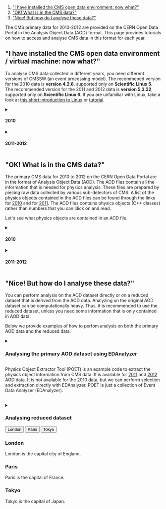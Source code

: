1. ["I have installed the CMS open data environment: now what?"](#vm)
2. ["OK! What is in the CMS data?"](#data)
3. ["Nice! But how do I analyse these data?"](#nice)

The CMS primary data for 2010-2012 are provided on the CERN Open Data Portal in the Analysis Object Data (AOD) format. This page provides tutorials on how to access and analyse CMS data in this format for each year.

## <a name="vm">"I have installed the CMS open data environment / virtual machine: now what?" </a>

To analyse CMS data collected in different years, you need different versions of CMSSW (an event processing model). The recommened version for the 2010 data is <b>version 4.2.8</b>, supported only on <b>Scientific Linux 5</b>. The recommended version for the 2011 and 2012 data is <b>version 5.3.32</b>, supported only on <b>Scientific Linux 6</b>. If you are unfamiliar with Linux, take a look at <a href="https://twiki.cern.ch/twiki/bin/view/CMSPublic/WorkBookBasicLinux">this short introduction to Linux</a> or <a href="https://swcarpentry.github.io/shell-novice/">tutorial</a>.

<details>
<summary><h4>2010</h4></summary>
  
  <header>
    <h3>Using virtual machine</h3>
  </header>

<p>
Once you have installed the <a href="/docs/cms-virtual-machine-2010"> CMS-specific CERN Virtual Machine </a>, you need to open a terminal. In the "CMS-OpenData-1.1.2" VM, always use the "CMS shell" terminal available from the "CMS Shell" icon on the desktop (only if using the VM version "CMS-OpenData-1.0.0-rc7". Open a terminal with the X terminal emulator from an icon bottom-left of the VM screen). Execute the following command in the terminal if you haven't done so yet. It downloads for you the correct version of CMSSW:

```shell
$ cmsrel CMSSW_4_2_8
```
</p>

<p>
Then, make sure that you are always in the <b>CMSSW_4_2_8/src/</b> directory and that the CMS analysis environment is properly setup by entering the following commands in the terminal (you must do so every time you boot the VM before you can proceed):

```shell
$ cd CMSSW_4_2_8/src/
$ cmsenv
```
</p>

<header>
  <h3>Using Docker container</h3>
</header>

<p>
If you do not want to work on a virtual machine, you can try to to analyse CMS data in a Docker container, following the <a href="/docs/cms-guide-docker">instruction</a>.
</p>
<br>
</details>


<details>
<summary><h4>2011-2012</h4></summary>
<br>

<header>
  <h3>Using virtual machine</h3>
</header>

<p>
Once you have installed the <a href="/docs/cms-guide-docker">CMS open data container</a> or the <a href="/docs/cms-virtual-machine-2011">CMS-specific CERN Virtual Machine</a>, you need to open a terminal. If you are using the VM, always use the "CMS shell" terminal for all CMSSW-specific commands. It is available from the "CMS Shell" icon on the desktop. In the VM "CMS Shell", execute the following command in the terminal if you haven't done so yet. It downloads for you the correct version of CMSSW:

```shell
$ cmsrel CMSSW_5_3_32
```
</p>

<p>
Note that if you get a warning message about the current OS not being slc6, you are using a wrong terminal ("Outer Shell") which is CERN CentOS 7 (cc7). Open a "CMS Shell" terminal as explained above and execute the cmsrel command there.
</p>

<p>
In the VM, the CMS analysis environment needs to be properly setup by entering the following commands in the terminal (you must do so every time you boot the VM before you can proceed):

```shell
$ cd CMSSW_5_3_32/src/
$ cmsenv # do not execute this command if you are working in the container
```
</p>

<p>
Make sure that you are always in the <b>CMSSW_5_3_32/src/</b> directory, both in the CMS open data container and in the VM (and in the "CMS Shell" terminal in VM).
</p>

<header>
  <h3>Using Docker container</h3>
</header>

<p>
If you do not want to work on a virtual machine, you can try to to analyse CMS data in a Docker container, following the <a href="/docs/cms-guide-docker">instruction</a>.
</p>
<br>
</details>

## <a name="data"> "OK! What is in the CMS data?" </a>

<p>
The primary CMS data for 2010 to 2012 on the CERN Open Data Portal are in the format of Analysis Object Data (AOD). The AOD files contain all the information that is needed for physics analysis. These files are prepared by piecing raw data collected by various sub-detectors of CMS. A list of the physics objects contained in the AOD files can be found through the links for <a href="/docs/cms-physics-objects-2010">2010</a> and for <a href="/docs/cms-physics-objects-2011">2011</a>. The AOD files contains physics objects (C++ classes) rather than numbers that you can click on and read.
</p>

<p>
Let's see what physics objects are contained in an AOD file.
</p>

<details>
<summary><h4>2010<h4></summary>

        <p>
        Make sure that you are in the <b>CMSSW_4_2_8/src/</b> folder (and in the "CMS Shell" terminal, if using the "CMS-OpenData-1.1.2" VM). Also make sure that you have executed the <code>cmsenv</code> command in your terminal to launch the CMS analysis environment.
        </p>
        
        <p>
        Select a dataset, for example, the <a href="/record/24404">Mu primary dataset</a> from Run2010B. Click the "Download" tab at the bottom of the page to see a list of files contained in this dataset. You can select a file from the list and print out its contents with:
        
        ```shell
        $ edmDumpEventContent root://eospublic.cern.ch//eos/opendata/cms/Run2010B/Mu/AOD/Apr21ReReco-v1/0000/00459D48-EB70-E011-AF09-90E6BA19A252.root
        ```
        </p>
        
        <p>
        The ouput is a list of objects that the file contains, such as
                
        ```shell
            Type                                  Module                      Label             Process
            ----------------------------------------------------------------------------------------------
            edm::TriggerResults                   "TriggerResults"            ""                "HLT"
            trigger::TriggerEvent                 "hltTriggerSummaryAOD"      ""                "HLT"
            [...]
            vector<reco::GsfElectron>             "gsfElectrons"              ""                "RECO"
            [...]
            vector<reco::Muon>                    "muons"                     ""                "RECO"
            [...]
        ```
        </p>
        <p>
        Documentation of the objects of main interest to physics analysis is available in <a href="https://cms-opendata-guide.web.cern.ch/analysis/selection/objects/objects/">the CMS Open Data guide</a>. The objects are implemented as C++ classes in the CMS software package <a href="https://github.com/cms-sw/cmssw">CMSSW</a>, and detailed reference documentation of all classes is available in <a href="https://cmsdoxygen.web.cern.ch/cmsdoxygen/CMSSW_4_2_8/doc/html/annotated.html">the class list of the CMSSW reference manual</a>. To see the properties of electrons, you would navigate to the <a href="https://cmsdoxygen.web.cern.ch/cmsdoxygen/CMSSW_4_2_8/doc/html/d1/d57/namespacereco.html">namespace "reco"</a> and find the entry for <code>GsfElectron</code>. The <a href="https://cmsdoxygen.web.cern.ch/cmsdoxygen/CMSSW_4_2_8/doc/html/d0/d6d/classreco_1_1GsfElectron.html">reco::GsfElectron Class Reference</a> lists all member functions through which the different properties of a reconstructed electron can be accessed. Note that many of the basic properties are "inherited" from the parent classes and are listed separately under "Public Member Functions inherited from ... ". You can find more information about each object in the CMS Open Data guide (e.g. <a href="https://cms-opendata-guide.web.cern.ch/analysis/selection/objects/electrons/">electrons</a>).
        </p><br>
</details>

<details>
<summary><h4>2011-2012</h4></summary>
        <p>
        Make sure that you are in the <b>CMSSW_5_3_32/src/</b> folder (and, in VM, you have executed the <code>cmsenv</code> command in your terminal).
        </p>
        <p>
        Select a dataset, for example, the <a href="/record/24404">ElectronHad dataset</a> from Run2012A. Click the "Download" tab at the bottom of the page to see a list of files contained in this dataset. You can select a file from the list and print out its contents with:
        
        ```shell
        $ edmDumpEventContent root://eospublic.cern.ch//eos/opendata/cms/Run2012A/ElectronHad/AOD/22Jan2013-v1/20000/FEE9E03A-F581-E211-8758-002618943901.root
        ```
        </p>
        
        <p>
        The ouput is a list of objects that the file contains, such as
        
        ```shell
            Type                                  Module                      Label             Process
            ----------------------------------------------------------------------------------------------
            edm::TriggerResults                   "TriggerResults"            ""                "HLT"
            trigger::TriggerEvent                 "hltTriggerSummaryAOD"      ""                "HLT"
            [...]
            vector<reco::GsfElectron>             "gsfElectrons"              ""                "RECO"
            [...]
            vector<reco::Muon>                    "muons"                     ""                "RECO"
            [...]
        ```
        </p>
        
        <p>
        Documentation of the objects of main interest to physics analysis is available in <a href="https://cms-opendata-guide.web.cern.ch/analysis/selection/objects/objects/">the CMS Open Data guide</a>. The objects are implemented as C++ classes in the CMS software package <a href="https://github.com/cms-sw/cmssw">CMSSW</a>, and detailed reference documentation of all classes is available in <a href="https://cmsdoxygen.web.cern.ch/cmsdoxygen/CMSSW_5_3_30/doc/html/annotated.html">the class list of the CMSSW reference manual</a>. To see the properties of electrons, you would navigate to the <a href="https://cmsdoxygen.web.cern.ch/cmsdoxygen/CMSSW_5_3_30/doc/html/d1/d57/namespacereco.html">namespace "reco"</a> and find the entry for <code>GsfElectron</code>. The <a href="https://cmsdoxygen.web.cern.ch/cmsdoxygen/CMSSW_5_3_30/doc/html/d0/d6d/classreco_1_1GsfElectron.html">reco::GsfElectron Class Reference</a> lists all member functions through which the different properties of a reconstructed electron can be accessed. Note that many of the basic properties are "inherited" from the parent classes and are listed separately under "Public Member Functions inherited from ... ". You can find more information about each object in the CMS Open Data guide (e.g. <a href="https://cms-opendata-guide.web.cern.ch/analysis/selection/objects/electrons/">electrons</a>).
        </p><br>
</details>


## <a name="nice">"Nice! But how do I analyse these data?"</a>

<p>
        You can perform analysis on the AOD dataset directly or on a reduced dataset that is derived from the AOD data. Analyzing on the original AOD dataset can be computationally heavy. Thus, it is recommended to use the reduced dataset, unless you need some information that is only contained in AOD data. 
</p>

<p>
        Below we provide examples of how to perfom analysis on both the primary AOD data and the reduced data. 
</p>

<details>
<summary><a name="EDAnalyzer"><h3>Analysing the primary AOD dataset using EDAnalyzer</h3></a></summary>

<p>
As mentioned above, you typically do not perform an analysis directly on the AOD files. However, there might be cases where only the AOD files contain some of the information you need. The objects contained in the AOD files can be accessed through a software module, which can be built with a helper script (EDAnalyzer) available in the CMS open data environment. Here we provide a simple example on how to use EDAnalyzer. 
</p>

<p>
In CMS environment (after running <code>cmsenv</code> in <a href="#vm">the first section</a>), do the following:

```shell
$ mkdir Demo
$ cd Demo
$ mkedanlzr DemoAnalyzer
$ cd DemoAnalyzer
```
</p>

<p>
This will create several template files in the new DemoAnalyzer directory. For more information about CMSSW analyzer modules, have a look in <a href="https://cms-opendata-guide.web.cern.ch/cmssw/cmsswanalyzers/">the CMS open data guide</a>.
</p>

<p>
Compile the code with:

```shell
$ scram b
```
</p>

<p>
You can ignore the message

```
    ****WARNING: No need to export library once you have declared your library as plugin.
            Please cleanup src/Demo/DemoAnalyzer/BuildFile by removing the <export></export> section.
```

or take action and remove the indicated section from <code>BuildFile.xml</code>.
</p>

<p>
Change the file name in the configuration file <code>demoanalyzer_cfg.py</code> in the DemoAnalyzer directory. Take the <a href="/record/14">Mu primary dataset</a> from Run2010B (<a href="/record/24460">SingleMu dataset</a> from Run2012D) as an example. Replace <code>file:myfile.root</code> with <code>file:myfile.root</code> with <code>root://eospublic.cern.ch//eos/opendata/cms/Run2010B/Mu/AOD/Apr21ReReco-v1/0000/00459D48-EB70-E011-AF09-90E6BA19A252.root</code (<code>root://eospublic.cern.ch//eos/opendata/cms/Run2012D/SingleMu/AOD/22Jan2013-v1/10000/0015EC7D-EAA7-E211-A9B9-E0CB4E5536A7.root</code>). 
</p>

<p>
Change the max number of events to 10 (i.e change -1 to 10 in <code>process.maxEvents = cms.untracked.PSet( input = cms.untracked.int32(-1)</code>).
</p>

<p>
Run the code with:

```shell
$ cmsRun demoanalyzer_cfg.py
```
</p>

<p>
You will get an output like:

```
    221119 18:53:23 1032 Xrd: XrdClientConn: Error resolving this host's domain name.
    221119 18:53:23 1032 secgsi_InitProxy: cannot access private key file: /home/cmsusr/.globus/userkey.pem
    221119 18:53:23 1032 Xrd: CheckErrorStatus: Server [eospublic.cern.ch] declared: (error code: 3005)
    19-Nov-2022 18:53:23 CET  Initiating request to open file root://eospublic.cern.ch//eos/opendata/cms/Run2012D/SingleMu/AOD/22Jan2013-v1/10000/0015EC7D-EAA7-E211-A9B9-E0CB4E5536A7.root
    19-Nov-2022 18:53:26 CET  Successfully opened file root://eospublic.cern.ch//eos/opendata/cms/Run2012D/SingleMu/AOD/22Jan2013-v1/10000/0015EC7D-EAA7-E211-A9B9-E0CB4E5536A7.root
    Begin processing the 1st record. Run 206401, Event 240060474, LumiSection 178 at 19-Nov-2022 18:54:37.199 CET
    Begin processing the 2nd record. Run 206401, Event 240069594, LumiSection 178 at 19-Nov-2022 18:54:37.227 CET
    Begin processing the 3rd record. Run 206401, Event 240049754, LumiSection 178 at 19-Nov-2022 18:54:37.228 CET
    Begin processing the 4th record. Run 206401, Event 240115594, LumiSection 178 at 19-Nov-2022 18:54:37.228 CET
    Begin processing the 5th record. Run 206401, Event 240154770, LumiSection 178 at 19-Nov-2022 18:54:37.229 CET
    Begin processing the 6th record. Run 206401, Event 240103386, LumiSection 178 at 19-Nov-2022 18:54:37.229 CET
    Begin processing the 7th record. Run 206401, Event 240173338, LumiSection 178 at 19-Nov-2022 18:54:37.230 CET
    Begin processing the 8th record. Run 206401, Event 240127898, LumiSection 178 at 19-Nov-2022 18:54:37.230 CET
    Begin processing the 9th record. Run 206401, Event 240103970, LumiSection 178 at 19-Nov-2022 18:54:37.231 CET
    Begin processing the 10th record. Run 206401, Event 240129066, LumiSection 178 at 19-Nov-2022 18:54:37.231 CET
    19-Nov-2022 18:54:37 CET  Closed file root://eospublic.cern.ch//eos/opendata/cms/Run2012D/SingleMu/AOD/22Jan2013-v1/10000/0015EC7D-EAA7-E211-A9B9-E0CB4E5536A7.root

    =============================================

    MessageLogger Summary

    type     category        sev    module        subroutine        count    total
    ---- -------------------- -- ---------------- ----------------  -----    -----
        1 fileAction           -s file_close                             1        1
        2 fileAction           -s file_open                              2        2

    type    category    Examples: run/evt        run/evt          run/evt
    ---- -------------------- ---------------- ---------------- ----------------
        1 fileAction           PostEndRun
        2 fileAction           pre-events       pre-events

    Severity    # Occurrences   Total Occurrences
    --------    -------------   -----------------
    System                  3                   3
```
</p>

<p>
This is a simple loop over the first 10 events in the file. To access the physics object information, for example, of muons, add the following lines in <code>src/DemoAnalyzer.cc</code> (the lines before and after of the lines to be added are also shown):

```shell
[...]
#include "FWCore/ParameterSet/interface/ParameterSet.h"

//classes to extract Muon information
#include "DataFormats/MuonReco/interface/Muon.h"
#include "DataFormats/MuonReco/interface/MuonFwd.h"
#include<vector>
//
// class declaration
[...]

      // ----------member data ---------------------------
      std::vector<float> muon_e; //energy values for muons in the event
};
[...]
   using namespace edm;

    //clean the container
    muon_e.clear();

    //define the handler and get by label
    Handle<reco::MuonCollection> mymuons;
    iEvent.getByLabel("muons", mymuons);

    //if collection is valid, loop over muons in event
    if(mymuons.isValid()){
        for (reco::MuonCollection::const_iterator itmuon=mymuons->begin(); itmuon!=mymuons->end(); ++itmuon){
            muon_e.push_back(itmuon->energy());
        }
    }

    //print the vector
    for(unsigned int i=0; i < muon_e.size(); i++){
        std::cout <<"Muon # "<<i<<" with E = "<<muon_e.at(i)<<" GeV."<<std::endl;
    }

#ifdef THIS_IS_AN_EVENT_EXAMPLE
[...]
```


Modify the <code>BuildFile.xml</code> to include <code>DataFormats/MuonReco</code> dependencies so that it becomes:

```shell
<use name="FWCore/Framework"/>
<use name="FWCore/PluginManager"/>
<use name="DataFormats/MuonReco"/>
<use name="FWCore/ParameterSet"/>
<flags EDM_PLUGIN="1"/>
```
</p>

<p>
Compile and run again with:

```shell
$ scram b
$ cmsRun demoanalyzer_cfg.py
```
</p>

<p>
The output gives the energy of muons in these events:

```
    19-Nov-2022 19:53:08 CET  Initiating request to open file root://eospublic.cern.ch//eos/opendata/cms/Run2012D/SingleMu/AOD/22Jan2013-v1/10000/0015EC7D-EAA7-E211-A9B9-E0CB4E5536A7.root
    19-Nov-2022 19:53:10 CET  Successfully opened file root://eospublic.cern.ch//eos/opendata/cms/Run2012D/SingleMu/AOD/22Jan2013-v1/10000/0015EC7D-EAA7-E211-A9B9-E0CB4E5536A7.root
    Begin processing the 1st record. Run 206401, Event 240060474, LumiSection 178 at 19-Nov-2022 19:53:50.971 CET
    Muon # 0 with E = 31.2151 GeV.
    Begin processing the 2nd record. Run 206401, Event 240069594, LumiSection 178 at 19-Nov-2022 19:53:51.000 CET
    Muon # 0 with E = 62.6309 GeV.
    Begin processing the 3rd record. Run 206401, Event 240049754, LumiSection 178 at 19-Nov-2022 19:53:51.001 CET
    Muon # 0 with E = 71.6465 GeV.
    Muon # 1 with E = 3.99535 GeV.
    Begin processing the 4th record. Run 206401, Event 240115594, LumiSection 178 at 19-Nov-2022 19:53:51.001 CET
    Muon # 0 with E = 137.55 GeV.
    Muon # 1 with E = 2.70864 GeV.
    Muon # 2 with E = 4.33524 GeV.
    Begin processing the 5th record. Run 206401, Event 240154770, LumiSection 178 at 19-Nov-2022 19:53:51.002 CET
    Muon # 0 with E = 87.9848 GeV.
    Muon # 1 with E = 4.34456 GeV.
    Begin processing the 6th record. Run 206401, Event 240103386, LumiSection 178 at 19-Nov-2022 19:53:51.002 CET
    Muon # 0 with E = 30.2197 GeV.
    Muon # 1 with E = 11.064 GeV.
    Muon # 2 with E = 10.8193 GeV.
    Begin processing the 7th record. Run 206401, Event 240173338, LumiSection 178 at 19-Nov-2022 19:53:51.003 CET
    Muon # 0 with E = 6.84971 GeV.
    Muon # 1 with E = 12.0909 GeV.
    Muon # 2 with E = 3.20224 GeV.
    Muon # 3 with E = 7.04104 GeV.
    Muon # 4 with E = 7.90646 GeV.
    Muon # 5 with E = 6.20379 GeV.
    Begin processing the 8th record. Run 206401, Event 240127898, LumiSection 178 at 19-Nov-2022 19:53:51.003 CET
    Muon # 0 with E = 42.8793 GeV.
    Muon # 1 with E = 3.31122 GeV.
    Muon # 2 with E = 3.85927 GeV.
    Muon # 3 with E = 3.0424 GeV.
    Begin processing the 9th record. Run 206401, Event 240103970, LumiSection 178 at 19-Nov-2022 19:53:51.003 CET
    Muon # 0 with E = 55.7221 GeV.
    Muon # 1 with E = 2.80195 GeV.
    Begin processing the 10th record. Run 206401, Event 240129066, LumiSection 178 at 19-Nov-2022 19:53:51.004 CET
    Muon # 0 with E = 33.7197 GeV.
    Muon # 1 with E = 4.90223 GeV.
    Muon # 2 with E = 5.61441 GeV.
    19-Nov-2022 19:53:51 CET  Closed file root://eospublic.cern.ch//eos/opendata/cms/Run2012D/SingleMu/AOD/22Jan2013-v1/10000/0015EC7D-EAA7-E211-A9B9-E0CB4E5536A7.root
```
</p>

<p>
<strong>NOTE</strong>: To analyse the full event content, the analysis job needs access to the "condition data", such as the jet-energy corrections. To see how the connection to the condition database is established, you can check the <a href="/docs/cms-guide-for-condition-database">Guide to the CMS condition database</a>. For simpler analyses, like the example above, where we use only physics objects needing no further data for corrections, you do not need to connect to the condition database.
</p>

<p>
For detailed examples on applying selections and analyzing the full event content of AOD files through EDAnalyzer, refer to <a href="/record/560">this CMS analysis example for 2010 data</a> and <a href="/record/5500">this CMS analysis example for 2011-2012 data</a>. Take a look at the scripts to learn how selections and extractions are done. 
</p><br>

</details>


<p>
        Physics Object Extractor Tool (POET) is an example code to extract the physics object information from CMS data. It is available for <a href="https://github.com/cms-opendata-analyses/PhysObjectExtractorTool/tree/2011">2011</a> and <a href="https://github.com/cms-opendata-analyses/PhysObjectExtractorTool/tree/2012">2012</a> AOD data. It is not available for the 2010 data, but we can perform selection and extraction directly with EDAnalyzer. POET is just a collection of Event Data Analyzer (EDAnalyzer). 
</p><br>

<details>
<summary><h3> Analysing reduced dataset </h3></summary>
  
  <p>
  AOD data can be reduced to NanoAOD-like data formats, which hold tuples instead of C++ class and thus can be read directly through ROOT. One useful otpion of analyzing the reduced dataset is using <b>NanoAODRun1</b> data, which is available for all Run1 data (2010-2012) on Open Data Portal. The <a href="https://github.com/cms-opendata-analyses/NanoAODRun1ProducerTool">production code</a> is available but not intended to be used by non-expert users. Users who wish to produce reduced dataset by themselves should refer to the other option -- <a href="https://github.com/cms-opendata-analyses/PhysObjectExtractorTool"><b>Physics Object Extractor Tool (POET)</b></a>, which extracts information of different physics objects into a ROOT file and produces NanoAOD-like tuples from AOD files. It is in essence a collection of EDAnalyzer that we saw in the <a href="#EDAnalyzer">previous subsection</a>. Note that POET is only avaialble for 2011 and 2012 data. Users should refer back to the <a href="#EDAnalyzer">EDAnalyzer</a>, if they need more information from the 2010 data than what is already in NanoAODRun1. Examples on how to use NanoAODRun1 and POET are provided respectively. 
  </p><br>
  
  <details>
  <summary><h4>Reduce the AOD files to NanoAODRun1 tuples</h4></summary>
    
  <p>
  The NanoAODRun1 format is a NanoAOD-like ntuple format for CMS Run 1 data, readable with bare ROOT or other ROOT-compatible software. It contains the per-event information that is needed in most generic analyses. The goal is that about 50% of all publishable Open Data analyses can be performed using this simplified and easy-to-access data format without compromise of the quality of the scientific result. 
  </p>

  <p>
  Note that NanoAODRun1 dfata format should not be confused with another NanoAOD-like <a href="/record/12353">reduced format created for educational purposes rather than for analysis purposes</a>, which is sometimes also referred to as "NanoAOD" in the Open Data context.
  </p>
  
  <p>
    Here we provide examples on how to use NanoAODRun1 data to reproduce published results. The setup and usage of NanoAODRun1 are the same for all years (2010-2012).
  </p>

  <details>
  <summary><b>Plot histogram with standard ROOT macro in C++</b></summary>

  In this example, we are rerpoducing the plot of invariant mass spectrum of dimuons in a <a href="https://inspirehep.net/literature/1118729">CMS paper</a> that uses the 2010 muon data. 

  The only thing we need to do is to write a C++ script and run it with ROOT.

  Create a C++ script with the name "MuHistos_eospublic.cxx":
  ```shell
  touch MuHistos_eospublic.cxx
  ```

  Copy and paste the code to the script:
  <pre>
    <code>
      {
      // the opening parenthesis is important!
      // the following code can also be typed by hand on the root command line 
      // (or copy-pasted into it one by one or in blocks).
      // To run it as a script, start interactive root and type .x Dimuon2011_public.C
      // (takes about 10 minutes locally from interactive DESY workgroup server)
      // if access to eospublic doesn't work, try 
      // source /cvmfs/sft.cern.ch/lcg/views/LCG_98/x86_64-centos7-gcc8-opt/setup.sh
      //
      // enable implicit multithreading
      //ROOT::EnableImplicitMT();
      //
      // chain t1 is 2011 DoubleMu Run A in NanoAODRun1 format
      TChain *t1 = new TChain("Events");
      t1->Add("root://eospublic.cern.ch//eos/opendata/cms/derived-data/NanoAODRun1/01-Jul-22/Run2011A_DoubleMu_merged.root");
      //
      // define a canvas with log y scale
      TCanvas *c1=new TCanvas("c1","c1",1);
      c1->SetLogy();                                                // set log scale
      gStyle->SetOptStat(0);                                        // remove box
      
      // book the histogram
      TH1D *h_dimulog = new TH1D("h_dimulog", "h_dimulog", 620,-0.4, 2.7);
      gROOT->cd();
      cout << "high pt dimuon" << endl;
      // fill the histogram from the ntuple ("high pt" = 13/8 or larger, see threshold "bump")
      // the factor in the second argument acts as a weight
      t1->Draw("log10(Dimu_mass)>>h_dimulog","2./log(10.)/Dimu_mass*(run<170000 && Trig_DoubleMuThresh>12 && Dimu_charge==0 && Muon_pt[Dimu_t1muIdx]>6. && Muon_pt[Dimu_t2muIdx]>6. && Muon_mediumId[Dimu_t1muIdx] && Muon_mediumId[Dimu_t2muIdx])");
      // clone the histogram and set to no directory such that it does not get deleted
      TH1D *h_dimulog1 = (TH1D*)h_dimulog->Clone(); 
      h_dimulog1->SetDirectory(0);
      //
      // chain t2 is 2011 MuOnia Run A in NanoAODRun1 format
      TChain *t2 = new TChain("Events");
      t2->Add("root://eospublic.cern.ch//eos/opendata/cms/derived-data/NanoAODRun1/01-Jul-22/Run2011A_MuOnia_merged.root");
      //
      // explicit rebooking is necessary for name labels to be picked up by Draw
      TH1D *h_dimulog2 = new TH1D("h_dimulog2", "h_dimulog2", 620,-0.4, 2.7);
      TH1D *h_dimulog4 = new TH1D("h_dimulog4", "h_dimulog4", 620,-0.4, 2.7);
      TH1D *h_dimulog6 = new TH1D("h_dimulog6", "h_dimulog6", 620,-0.4, 2.7);
      TH1D *h_dimulog7 = new TH1D("h_dimulog7", "h_dimulog7", 620,-0.4, 2.7);
      TH1D *h_dimulog8 = new TH1D("h_dimulog8", "h_dimulog8", 620,-0.4, 2.7);
      TH1D *h_dimulog12 = new TH1D("h_dimulog12", "h_dimulog12", 620,-0.4, 2.7);
      TH1D *h_dimulog3 = (TH1D*)h_dimulog2->Clone(); 
      TH1D *h_dimulog5 = (TH1D*)h_dimulog4->Clone(); 
      TH1D *h_dimulog9 = (TH1D*)h_dimulog4->Clone(); 
      TH1D *h_dimulog10 = (TH1D*)h_dimulog4->Clone(); 
      TH1D *h_dimulog11 = (TH1D*)h_dimulog4->Clone(); 
      TH1D *h_dimulog13 = (TH1D*)h_dimulog4->Clone(); 
      cout << "all MuOnia" << endl;
      // all except displaced, trimuon, and 0 threshold triggers (and events already treated from DoubleMuon)
      t2->Draw("log10(Dimu_mass)>>h_dimulog4","2./log(10.)/Dimu_mass*(run<170000 && !(Alsoon_DoubleMu && Trig_DoubleMuThresh>12) && Trig_JpsiThresh !=0 && (!HLT_DoubleMu4_LowMass_Displaced && !HLT_DoubleMu4p5_LowMass_Displaced && !HLT_DoubleMu5_LowMass_Displaced && !HLT_Dimuon6p5_LowMass_Displaced && !HLT_Dimuon7_LowMass_Displaced) && (!HLT_DoubleMu4_Jpsi_Displaced && !HLT_DoubleMu5_Jpsi_Displaced && !HLT_Dimuon6p5_Jpsi_Displaced && !HLT_Dimuon7_Jpsi_Displaced) && !HLT_Mu5_L2Mu2 && Dimu_mass>2. && Dimu_charge==0 && Muon_pt[Dimu_t1muIdx]>3. && Muon_pt[Dimu_t2muIdx]>3. && Muon_mediumId[Dimu_t1muIdx] && Muon_mediumId[Dimu_t2muIdx])");
      // early 2011A Quarkonium trigger only
      cout << "Quarkonium/Low pT dimuon only" << endl;
      // was cut offline at m>2
      t2->Draw("log10(Dimu_mass)>>h_dimulog2","2./log(10.)/Dimu_mass*(run<170000 && !(Alsoon_DoubleMu && Trig_DoubleMuThresh>12) && HLT_DoubleMu3_Quarkonium && Dimu_mass>2. && Dimu_charge==0 && Muon_pt[Dimu_t1muIdx]>2. && Muon_pt[Dimu_t2muIdx]>2. && Muon_mediumId[Dimu_t1muIdx] && Muon_mediumId[Dimu_t2muIdx])");
      // early quarkonium and Upsilon
      cout << "Quarkonium and Upsilon" << endl;
      // to take care of the tails, Upsilon should have cuts 7<m<14
      t2->Draw("log10(Dimu_mass)>>h_dimulog6","2./log(10.)/Dimu_mass*(run<170000 && !(Alsoon_DoubleMu && Trig_DoubleMuThresh>12) && (HLT_DoubleMu3_Quarkonium || ((HLT_Dimuon0_Upsilon || HLT_Dimuon0_Barrel_Upsilon || HLT_DoubleMu3_Upsilon || HLT_Dimuon5_Upsilon_Barrel || HLT_Dimuon7_Upsilon_Barrel) && Dimu_mass>7. && Dimu_mass<14.)) && Dimu_mass>2. && Dimu_charge==0 && Muon_pt[Dimu_t1muIdx]>2. && Muon_pt[Dimu_t2muIdx]>2. && Muon_mediumId[Dimu_t1muIdx] && Muon_mediumId[Dimu_t2muIdx])");
      // early quarkonium and B0
      cout << "Quarkonium and B0" << endl;
      // to take care of the tails, B0 should have cuts 4<m<7
       t2->Draw("log10(Dimu_mass)>>h_dimulog7","2./log(10.)/Dimu_mass*(run<170000 && !(Alsoon_DoubleMu && Trig_DoubleMuThresh>12) && ((HLT_DoubleMu3_Quarkonium && Muon_pt[Dimu_t1muIdx]>2. && Muon_pt[Dimu_t2muIdx]>2.) || ((HLT_Dimuon6_Bs || HLT_Dimuon4_Bs_Barrel || HLT_DoubleMu4_Dimuon6_Bs || HLT_DoubleMu4_Dimuon4_Bs_Barrel || HLT_DoubleMu3_Bs || HLT_DoubleMu2_Bs) && Dimu_mass>4. && Dimu_mass<7.)) && Dimu_mass>2. && Dimu_charge==0 && Muon_pt[Dimu_t1muIdx]>2. && Muon_pt[Dimu_t2muIdx]>2. && Muon_mediumId[Dimu_t1muIdx] && Muon_mediumId[Dimu_t2muIdx])"); // 
      // early quarkonium and Jpsi
      cout << "Quarkonium and Jpsi" << endl;
      // to take care of the tails, Dimuon0 and Dimuon6p5 should have cuts 2.8<m<3.4, Dimuon10/13 should have cuts 2.5<m<4.3
      t2->Draw("log10(Dimu_mass)>>h_dimulog8","2./log(10.)/Dimu_mass*(run<170000 && !(Alsoon_DoubleMu && Trig_DoubleMuThresh>12) && ((HLT_DoubleMu3_Quarkonium && Muon_pt[Dimu_t1muIdx]>3. && Muon_pt[Dimu_t2muIdx]>3.) || ((HLT_Dimuon6p5_Jpsi || HLT_Dimuon6p5_Barrel_Jpsi) && Dimu_mass>2.5 && Dimu_mass<4.3) || ((HLT_Dimuon0_Jpsi || HLT_Dimuon13_Jpsi_Barrel || HLT_Dimuon10_Jpsi_Barrel) && Dimu_mass>2.8 && Dimu_mass<3.4)) && Dimu_mass>2. && Dimu_charge==0 && Muon_pt[Dimu_t1muIdx]>1.5 && Muon_pt[Dimu_t2muIdx]>1.5 && Muon_mediumId[Dimu_t1muIdx] && Muon_mediumId[Dimu_t2muIdx])"); // HLT_Dimuon0_Jpsi? -> not culprit for tail, HLT_Dimuon10/13_Jpsi_Barrel is?
      // early quarkonium and Jpsi/psiprime
      cout << "Quarkonium and Jpsi/psiprime" << endl;
      // to take care of the tails, the psiprime triggers should have cuts 3.4<m<4.3
      t2->Draw("log10(Dimu_mass)>>h_dimulog12","2./log(10.)/Dimu_mass*(run<170000 && !(Alsoon_DoubleMu && Trig_DoubleMuThresh>12) && ((HLT_DoubleMu3_Quarkonium && Muon_pt[Dimu_t1muIdx]>3. && Muon_pt[Dimu_t2muIdx]>3.) || ((HLT_Dimuon6p5_Jpsi || HLT_Dimuon6p5_Barrel_Jpsi) && Dimu_mass>2.5 && Dimu_mass<4.3) || ((HLT_Dimuon0_Jpsi || HLT_Dimuon13_Jpsi_Barrel || HLT_Dimuon10_Jpsi_Barrel) && Dimu_mass>2.8 && Dimu_mass<3.4) || ((HLT_Dimuon11_PsiPrime || HLT_Dimuon9_PsiPrime || HLT_Dimuon7_PsiPrime) && Dimu_mass>3.4 && Dimu_mass<4.3)) && Dimu_mass>2. && Dimu_charge==0 && Muon_pt[Dimu_t1muIdx]>1.5 && Muon_pt[Dimu_t2muIdx]>1.5 && Muon_mediumId[Dimu_t1muIdx] && Muon_mediumId[Dimu_t2muIdx])"); 
      h_dimulog3->Add(h_dimulog1,h_dimulog2,1,1);
      h_dimulog5->Add(h_dimulog1,h_dimulog4,1,1);
      h_dimulog9->Add(h_dimulog1,h_dimulog6,1,1);
      h_dimulog10->Add(h_dimulog1,h_dimulog7,1,1);
      h_dimulog11->Add(h_dimulog1,h_dimulog8,1,1);
      h_dimulog13->Add(h_dimulog1,h_dimulog12,1,1);
      // draw histogram
      //h_dimulog5->SetFillColor(5); // yellow
      //h_dimulog5->GetXaxis()->SetTitle("Invariant Log10(Mass) for Nmuon>=2 (in log10(m/GeV/c^2))");
      //h_dimulog5->GetYaxis()->SetTitle("Number of Events/10 MeV");
      //h_dimulog5->SetMinimum(0.02);
      //h_dimulog5->SetMaximum(3.E6);
      //h_dimulog5->Draw("hist");
      h_dimulog9->SetTitle("Dimuon mass spectrum 2011 7 TeV (1.2 fb-1)");  // set histogram title
      h_dimulog9->SetFillColor(8); // Green
      h_dimulog9->GetXaxis()->SetTitle("Invariant Log10(Mass) for Nmuon>=2 (in log10(m/GeV/c^2))");
      h_dimulog9->GetYaxis()->SetTitle("Number of Events/10 MeV");
      h_dimulog9->SetMinimum(0.02);
      h_dimulog9->SetMaximum(3.E6);
      h_dimulog9->Draw("hist");
      // draw others on top
      //h_dimulog9->Draw("hist same");
      h_dimulog10->SetFillColor(29); // blue_green
      h_dimulog10->Draw("hist same");
      h_dimulog13->SetFillColor(9); // dark blue
      h_dimulog13->Draw("hist same");
      h_dimulog11->SetFillColor(2); // red
      h_dimulog11->Draw("hist same");
      h_dimulog3->SetFillColor(38); // dark grey
      h_dimulog3->Draw("hist same");
      h_dimulog1->SetFillColor(18); // light grey
      h_dimulog1->Draw("hist same");
      // regenerate ticks 
      gPad->RedrawAxis();
      //
      // produce output picture file 
      c1->Print("Dimuon2011_eospublic.png");
      // write out histograms (will delete previous file, if any!)
      TFile Dimuon2011("Dimuon2011_eospublic.root","RECREATE"); 
      h_dimulog1->Write();
      h_dimulog2->Write();
      h_dimulog3->Write();
      h_dimulog4->Write();
      h_dimulog5->Write();
      h_dimulog6->Write();
      h_dimulog7->Write();
      h_dimulog8->Write();
      h_dimulog9->Write();
      h_dimulog10->Write();
      h_dimulog11->Write();
      h_dimulog12->Write();
      h_dimulog13->Write();
      // output root file will be closed automatically when session is closed
      //
      // the closing parenthesis is important!
      }
    </code>
  </pre>

  Execute it with 
  
  ```shell
  root -l MuHistos_eospublic.cxx++
  ```

  <b>Troubleshoot</b>: Make sure you have access to ROOT. It is automatically available if you are in <a href="#vm">CMS environment</a>. You may also install ROOT locally, following <a href="https://root.cern/install/">the instructions here</a>. To test if you have access to ROOT, execute <code>root -l</code>. This command should start a ROOT session for you, if it is installed.

  The output plot looks like this:
  
  <img src="/static/docs/cms-getting-started-aod-2010-2012/MuHistos_eospublic_mass.png" width="70%">

  <br>
  </details>

  <details>
  <summary><b>Plot histogram with interactive CINT/Cling and/or RDataFrame</b></summary>

  <p>
  In this example, we will reproduce simultaneously one plot from a <a href="https://inspirehep.net/literature/1292243">CMS conference report</a> and one plot from <a href="https://inspirehep.net/literature/1485699"> a CMS paper</a>. This example is slightly more complicated than then previous example. It involves trigger selections, muon quality selections, an individually revertexed dimuon system to reduce pileup background, and dealing with two different overlapping datasets. Using this example, we show how to work on NanoAODRun1 data using interactive CINT/Cling or RDataFrame.
  </p>

  <details>
    <summary><h5>CINT/Cling</h5></summary>

    <p>
    CINT/Cling is the ROOT interactive C++ interpreter, which can be run as a script as well as be run line by line on the command line of an interactive Root session. One does not normally use CINT/Cling for advanced analyses, but it is worthwhile to try out this interactive option before converging to a final analysis strategy. This is the setup that was used for the original development of this example to find the relevant cuts.
    </p>

  </details>

  <details>
    <summary><h5>RDataFrame</h5></summary>
  </details>
  
  </details>
    
  </details>

  <details>
  <summary><h4>Reduce the AOD files using POET</h4></summary>
    D
  </details>
  
</details>

<!-- Tab links -->
<div class="tab">
  <button class="tablinks" onclick="openCity(event, 'London')">London</button>
  <button class="tablinks" onclick="openCity(event, 'Paris')">Paris</button>
  <button class="tablinks" onclick="openCity(event, 'Tokyo')">Tokyo</button>
</div>

<!-- Tab content -->
<div id="London" class="tabcontent">
  <h3>London</h3>
  <p>London is the capital city of England.</p>
</div>

<div id="Paris" class="tabcontent">
  <h3>Paris</h3>
  <p>Paris is the capital of France.</p> 
</div>

<div id="Tokyo" class="tabcontent">
  <h3>Tokyo</h3>
  <p>Tokyo is the capital of Japan.</p>
</div>
